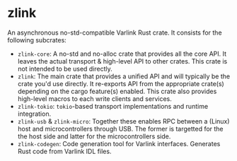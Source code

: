 # zlink

An asynchronous no-std-compatible Varlink Rust crate. It consists for the following subcrates:

* `zlink-core`: A no-std and no-alloc crate that provides all the core API. It leaves the actual
  transport & high-level API to other crates. This crate is not intended to be used directly.
* `zlink`: The main crate that provides a unified API and will typically be the crate you'd use
  directly. It re-exports API from the appropriate crate(s) depending on the cargo feature(s)
  enabled. This crate also provides high-level macros to each write clients and services.
* `zlink-tokio`: `tokio`-based transport implementations and runtime integration.
* `zlink-usb` & `zlink-micro`: Together these enables RPC between a (Linux) host and
  microcontrollers through USB. The former is targetted for the the host side and latter for the
  microcontrollers side.
* `zlink-codegen`: Code generation tool for Varlink interfaces. Generates Rust code from Varlink
  IDL files.
